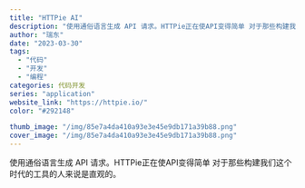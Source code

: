 ```yaml
---
title: "HTTPie AI"
description: "使用通俗语言生成 API 请求。HTTPie正在使API变得简单 对于那些构建我们这个时代的工具的人来说是直观的。 "
author: "瑞东"
date: "2023-03-30"
tags:
  - "代码"
  - "开发"
  - "编程"
categories: 代码开发
series: "application"
website_link: "https://httpie.io/"
color: "#292148"

thumb_image: "/img/85e7a4da410a93e3e45e9db171a39b88.png"
cover_image: "/img/85e7a4da410a93e3e45e9db171a39b88.png"
---
```


使用通俗语言生成 API 请求。HTTPie正在使API变得简单 对于那些构建我们这个时代的工具的人来说是直观的。 